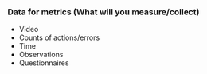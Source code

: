 ### Data for metrics (What will you measure/collect)
- Video
- Counts of actions/errors
- Time
- Observations
- Questionnaires